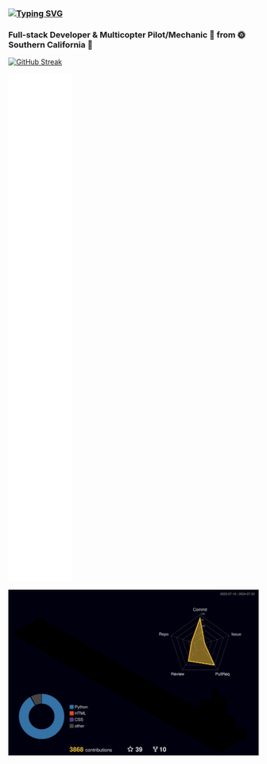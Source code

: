 ### [![Typing SVG](https://readme-typing-svg.herokuapp.com?lines=Hi+there+%F0%9F%91%8B+my+name+is+Michael)](https://git.io/typing-svg)

### Full-stack Developer & Multicopter Pilot/Mechanic :money_with_wings: from :sun_with_face: Southern California :palm_tree:

[![GitHub Streak](https://streak-stats.demolab.com/?user=MJPeppersdev&theme=ambient-gradient)](https://git.io/streak-stats)

![Metrics](https://github.com/MJPeppersdev/MJPeppersdev/blob/main/github-metrics.svg)

![](./profile-3d-contrib/profile-night-rainbow.svg)






<!--
**MJPeppersdev/mjpeppersdev** is a ✨ _special_ ✨ repository because its `README.md` (this file) appears on your GitHub profile.

Here are some ideas to get you started:

- 🔭 I’m currently working on ...
- 🌱 I’m currently learning ...
- 👯 I’m looking to collaborate on ...
- 🤔 I’m looking for help with ...
- 💬 Ask me about ...
- 📫 How to reach me: ...
- 😄 Pronouns: ...
- ⚡ Fun fact: ...
-->
